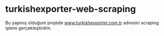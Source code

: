 # turkishexporter-web-scraping

Bu yapmış olduğum projede www.turkishexporter.com.tr adresini scraping işlemi gerçekleştirdim.
